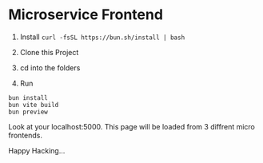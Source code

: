 # Microservice Frontend

1. Install `curl -fsSL https://bun.sh/install | bash`

2. Clone this Project

3. cd into the folders

4. Run 

``` 
bun install
bun vite build 
bun preview
```

Look at your localhost:5000. This page will be loaded from 3 diffrent micro frontends. 

Happy Hacking...